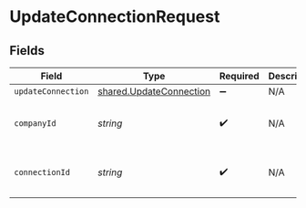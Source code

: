 # UpdateConnectionRequest


## Fields

| Field                                                              | Type                                                               | Required                                                           | Description                                                        | Example                                                            |
| ------------------------------------------------------------------ | ------------------------------------------------------------------ | ------------------------------------------------------------------ | ------------------------------------------------------------------ | ------------------------------------------------------------------ |
| `updateConnection`                                                 | [shared.UpdateConnection](../../models/shared/updateconnection.md) | :heavy_minus_sign:                                                 | N/A                                                                |                                                                    |
| `companyId`                                                        | *string*                                                           | :heavy_check_mark:                                                 | N/A                                                                | 8a210b68-6988-11ed-a1eb-0242ac120002                               |
| `connectionId`                                                     | *string*                                                           | :heavy_check_mark:                                                 | N/A                                                                | 2e9d2c44-f675-40ba-8049-353bfcb5e171                               |